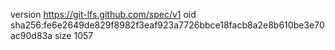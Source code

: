 version https://git-lfs.github.com/spec/v1
oid sha256:fe6e2649de829f8982f3eaf923a7726bbce18facb8a2e8b610be3e70ac90d83a
size 1057
